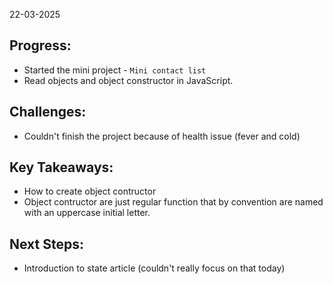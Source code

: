 22-03-2025

## Progress: 
* Started the mini project - `Mini contact list`
* Read objects and object constructor in JavaScript. 
## Challenges:
* Couldn't finish the project because of health issue (fever and cold)

## Key Takeaways:
* How to create object contructor
* Object contructor are just regular function that by convention are named with an uppercase initial letter.

## Next Steps:
* Introduction to state article (couldn't really focus on that today)
